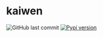 # kaiwen
![GitHub last commit](https://img.shields.io/github/last-commit/kxue4/python100.svg)
[![Pypi version](https://img.shields.io/pypi/v/kaiwen.svg)](https://pypi.python.org/pypi/kaiwen)